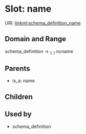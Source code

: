 
# Slot: name




URI: [linkml:schema_definition_name](https://w3id.org/linkml/schema_definition_name)


## Domain and Range

schema_definition &#8594;  <sub>1..1</sub> ncname

## Parents

 *  is_a: name

## Children


## Used by

 * schema_definition
